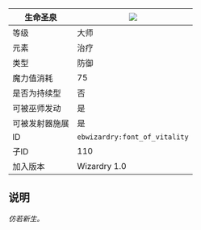 | 生命圣泉 |![](https://github.com/Electroblob77/Wizardry/blob/1.12.2/src/main/resources/assets/ebwizardry/textures/spells/font_of_vitality.png)|
|---|---|
| 等级 | 大师 |
| 元素 | 治疗 |
| 类型 | 防御 |
| 魔力值消耗 | 75 |
| 是否为持续型 | 否 |
| 可被巫师发动 | 是 |
| 可被发射器施展 | 是 |
| ID | `ebwizardry:font_of_vitality` |
| 子ID | 110 |
| 加入版本 | Wizardry 1.0 |
## 说明
_仿若新生。_

